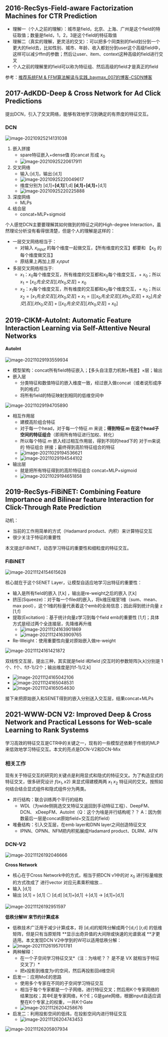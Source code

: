 ## 2016-RecSys-Field-aware Factorization Machines for CTR Prediction

- 理解一（个人之前的理解）：城市是field，北京、上海、广州是这个field的特征取值；数量是field，1，2，3是这个field的特征取值
- 理解二（真实的理解，更灵活的交叉）：可以把多个同类别的field划分到一个更大的field去，比如性别、城市、年龄、收入都划分到user这个高级field中，这样可以减少ffm的参数；然后让user、item、context这种高级的field进行交叉
- 个人之前的理解里的field可以称为特征组、然后高级的field才是真正的field

参考：[推荐系统FM & FFM算法解读与实践_baymax_007的博客-CSDN博客](https://blog.csdn.net/baymax_007/article/details/83931698)

## 2017-AdKDD-Deep & Cross Network for Ad Click Predictions

提出DCN，引入了交叉网络，能够有效地学习到确定的有界度的特征交互。

### DCN

![image-20210925214131038](../images/image-20210925214131038.png)

1. 嵌入拼接
   - spare特征嵌入+dense值 的cancat 形成 $x_0$
   - ![image-20210925220617911](../images/image-20210925220617911.png)
2. 交叉网络
   - 输入:[d,1]，输出:[d,1]
   - ![image-20210925220049617](../images/image-20210925220049617.png)
   - 维度分别为 [d,1]=**[d,1]**\[1,d] **[d,1]**+**[d,1]**+[d,1]
   - ![image-20210925220225888](../images/image-20210925220225888.png)
3. 深度网络
   - MLPs
4. 结合层
   - concat+MLP+sigmoid

个人感觉DCN主要要理解其如何做到的特征之间的High-degree Interaction，虽然理论分析没有看得很清楚，但是个人的理解是这样的：

- 一层交叉网络相当于：
  - 对输入 $x_{input}$ 的每个维度一起做交互，【所有维度的交互】都要和 【$x_0$ 的每个维度做交互】
  - 原结果上再加上原 $x_input$
- 多层交叉网络相当于:
  - $x_1$：$x_0$每个维度交互，所有维度的交互都和$x_0$每个维度交互，+ $x_0$；所以 $x_1=[x_0先全交互][对x_0交互]+x_0$
  - $x_2$：$x_1$每个维度交互，所有维度的交互都和$x_0$每个维度交互，+ $x_0$；所以 $x_2=[x_1先全交互][对x_0交互]+x_1=[[[x_0先全交互][对x_0交互]+x_0]先全交]互][对x_0交互]+[[x_0先全交互][对x_0交互]+x_0]$

## 2019-CIKM-AutoInt: Automatic Feature Interaction Learning via Self-Attentive Neural Networks
#### AutoInt

![image-20211029193559934](../images/image-20211029193559934.png)

- 模型架构：concat所有field特征嵌入；【多头自注意力机制+残差】×层；输出
- 嵌入层
  - 分类特征和数值特征的嵌入维度一致，经过嵌入做concat（或者说形成序列的格式）
  - 将所有field的特征映射到相同的低维空间中

![image-20211029194705890](../images/image-20211029194705890.png)

- 相互作用层
  - 建模高阶组合特征
  - 对于每一个head，对于每一个特征 $m$ 来说；**得到特征 $m$ 在这个head子空间的特征组合**（即用所有特征进行加权、转化）
  - 所以每个特征 $m$ 嵌入经过相互作用层，得到不同的head下的 对于$m$来说的 特征组合 拼接；最终得到高阶特征组合的特征
  - ![image-20211029194536621](../images/image-20211029194536621.png)
  - ![image-20211029194544102](../images/image-20211029194544102.png)
- 输出层
  - 就是把所有特征得到的高阶特征组合 concat+MLP+sigmoid
  - ![image-20211029194651858](../images/image-20211029194651858.png)

## 2019-RecSys-FiBiNET: Combining Feature Importance and Bilinear feature Interaction for Click-Through Rate Prediction
动机：

- 当前的工作用简单的方式（Hadamard product、内积）来计算特征交互
- 很少关注于特征的重要性

本文提出FiBiNET，动态学习特征的重要性和细粒度的特征交互。

### FiBiNET

![image-20211124154615628](../images/image-20211124154615628.png)

核心就在于这个SENET Layer，让模型自适应地学习出特征的重要性：

- 输入是所有field的嵌入  [f,k] ，输出是re-weight之后的嵌入 [f,k]
- 挤压(Squeeze)：对于每一个filed的嵌入，将k维压缩至1维（sum、mean、max pool），这个1维的标量代表着这个emb的全局信息；因此得到统计向量 z [1,f]
- 提取(Excitation)：基于统计向量z学习到每个field emb的重要性 [1,f]；具体方式是经过两个全连接层，先降维再升维
  - ![image-20211124163901869](../images/image-20211124163901869.png)
  - ![image-20211124163909765](../images/image-20211124163909765.png)
- Re-Weight：使用重要性向量对原始嵌入做re-weight

![image-20211124161421872](../images/image-20211124161421872.png)

双线性交互层，提出三种，其实就是field i和field j交互时的参数矩阵[k,k]分别是 1个、f个、f(f-1)/2个；输出维度是[f(f-1)/2,k]

- ![image-20211124165042106](../images/image-20211124165042106.png)
- ![image-20211124165048531](../images/image-20211124165048531.png)
- ![image-20211124165054630](../images/image-20211124165054630.png)

接下来把原始嵌入和SENET得到的嵌入分别送入交互层，结果concat+MLPs

## 2021-WWW-DCN V2: Improved Deep & Cross Network and Practical Lessons for Web-scale Learning to Rank Systems
学习高效的特征交互是CTR中的关键之一，现有的一些模型还依赖于传统的MLP来低效地学习特征交互。本文的亮点是DCN-V2和DCN-Mix

### 相关工作

现有关于特征交互的研究的关键点是利用显式和隐式的特征交叉。为了构造显式的特征交叉，很多研究设计 $f(x_1,x2)$ 来显式得建模两两 $x_1 \ x_2$ 特征间的交叉。按照如何结合结合显式组件和隐式组件分为两类。

- 并行结构：联合训练两个平行的结构
  - WDL（为wide侧挑选交叉特征又返回到手动特征工程）、DeepFM、DCN、 xDeepFM、AutoInt（Q：这个为啥是并行结构呢？？ A：因为倒数最后一层是concat原始field+交互后的field）
- 堆叠结构：引入交互层，在emb layer和DNN layer之间创造特征交叉
  - IPNN、OPNN、NFM把内积拓展成Hadamard product、DLRM、AFN

### DCN-V2

![image-20211126192046666](../images/image-20211126192046666.png)

**Cross Network**

- 核心在于Cross Network中的方式，相当于把DCN v1中的对 $x_0$ 进行标量缩放的方式改成了 进行vector 对应元素乘积缩放...
- 输入 [d,1]
- 输出 [d,1] = [d,1] ⚪ [d,d] [d,1]+[d,1] ＋[d,1] -> [d,1]+[d,1]

![image-20211126192951597](../images/image-20211126192951597.png)

**低秩分解W 来节约计算成本**

- 低秩技术广泛用于减少计算成本，将 [d,d]的矩阵分解成两个[d,r] [r,d] 的低维矩阵，但是只有当原矩阵 **显示出奇异值的大间隙或快速的光谱衰减 **才更适用。本文发现DCN V2中学到的W可以适用低秩分解：
- ![image-20211126195701781](../images/image-20211126195701781.png)
- 两种解释：
  - 在一个子空间学习特征交叉*（注：为啥呢？？ 是不是 VX 就相当于特征交叉了）*
  - 把x投影到维度为r的空间，然后再投影回d维空间
- 启发一：应用MoE的思路
  - 使用多个专家在不同的子空间学习特征交互
  - 相当于每个专家都是一个子网络，进行特征交叉；然后用K个专家网络的结果加权；其中E是专家网络，K个E；G是gate网络，根据input自适应调整在K个专家上的权重，一共K个Gate
  - ![image-20211126204258676](../images/image-20211126204258676.png)
- 启发二：利用投影空间的低纬，在投影空间内进行特征交互
  - ![image-20211126204743453](../images/image-20211126204743453.png)

![image-20211126205807934](../images/image-20211126205807934.png)

